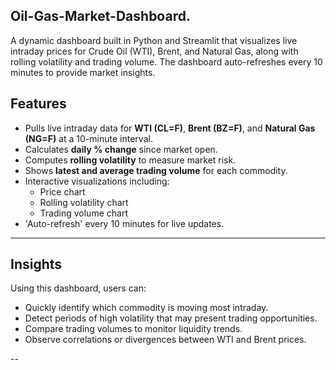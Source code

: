 ## Oil-Gas-Market-Dashboard.
A dynamic dashboard built in Python and Streamlit that visualizes live intraday prices for Crude Oil (WTI), Brent, and Natural Gas, along with rolling volatility and trading volume. The dashboard auto-refreshes every 10 minutes to provide market insights.

## Features

- Pulls live intraday data for **WTI (CL=F)**, **Brent (BZ=F)**, and **Natural Gas (NG=F)** at a 10-minute interval.  
- Calculates **daily % change** since market open.  
- Computes **rolling volatility** to measure market risk.  
- Shows **latest and average trading volume** for each commodity.  
- Interactive visualizations including:  
  - Price chart  
  - Rolling volatility chart  
  - Trading volume chart  
- 'Auto-refresh' every 10 minutes for live updates.  

---

## Insights

Using this dashboard, users can:

- Quickly identify which commodity is moving most intraday.  
- Detect periods of high volatility that may present trading opportunities.  
- Compare trading volumes to monitor liquidity trends.  
- Observe correlations or divergences between WTI and Brent prices.  

--
